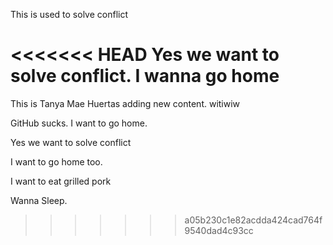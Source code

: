 This is used to solve conflict

<<<<<<< HEAD
Yes we want to solve conflict.
I wanna go home
=======

This is Tanya Mae Huertas adding new content. witiwiw

GitHub sucks. I want to go home. 

Yes we want to solve conflict

I want to go home too.

I want to eat grilled pork

Wanna Sleep.
>>>>>>> a05b230c1e82acdda424cad764f9540dad4c93cc
